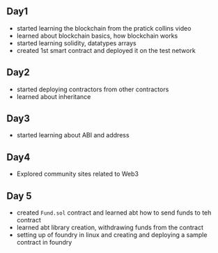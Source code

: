 ## Day1 
- started learning the blockchain from the pratick collins video
- learned about blockchain basics, how blockchain works
- started learning solidity, datatypes arrays
- created 1st smart contract and deployed it on the test network

## Day2
- started deploying contractors from other contractors
- learned about inheritance
  
## Day3
- started learning about ABI and address

## Day4
- Explored community sites related to Web3

## Day 5
- created `Fund.sol` contract and learned abt how to send funds to teh contract
- learned abt library creation, withdrawing funds from the contract
- setting up of foundry in linux and creating and deploying a sample contract in foundry
  
